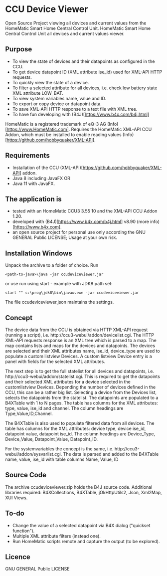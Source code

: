 # CCU Device Viewer
Open Source Project viewing all devices and current values from the HomeMatic Smart Home Central Control Unit.
HomeMatic Smart Home Central Control Unit all devices and current values viewer.

## Purpose
* To view the state of devices and their datapoints as configured in the CCU.
* To get device datapoint ID (XML attribute ise_id) used for XML-API HTTP requests.
* To quickly view the state of a device.
* To filter a selected attribute for all devices, i.e. check low battery state XML attribute LOW_BAT.
* To view system variables name, value and ID.
* To export or copy device or datapoint data.
* To save XML-API HTTP response to a text file with XML tree.
* To have fun developing with (B4J)[https://www.b4x.com/b4j.html]

HomeMatic is a registered trademark of eQ-3 AG (Info)[https://www.HomeMatic.com].
Requires the HomeMatic XML-API CCU Addon, which must be installed to enable reading values (Info)[https://github.com/hobbyquaker/XML-API].

## Requirements
* Installation of the CCU (XML-API)[https://github.com/hobbyquaker/XML-API] addon.
* Java 8 including JavaFX OR
* Java 11 with JavaFX.

## The application is 
* tested with an HomeMatic CCU3 3.55 10 and the XML-API CCU Addon 1.20.
* developed with (B4J)[https://www.b4x.com/b4j.html] v8.90 (more info)[https://www.b4x.com].
* an open source project for personal use only according the GNU GENERAL Public LICENSE; Usage at your own risk.

## Installation Windows
Unpack the archive to a folder of choice.
Run
```
<path-to-java>\java -jar ccudeviceviewer.jar
```
or use run using start - example with JDK8 path set:
```
start "" c:\prog\jdk8\bin\javaw.exe -jar ccudeviceviewer.jar
```

The file ccudeviceviewer.json maintains the settings.

## Concept
The device data from the CCU is obtained via HTTP XML-API request (running a script), i.e. http://ccu3-webui/addon/devicelist.cgi.
The HTTP XML-API requests response is an XML tree which is parsed to a map. The map contains lists and maps for the devices and datapoints.
The devices are selected and their XML attributes name, ise_id, device_type are used to populate a custom listview Devices.
A custom listview Device entry is a panel with fields for the selected XML attributes.

The next step is to get the full statelist for all devices and datapoints, i.e. http://ccu3-webui/addon/statelist.cgi.
This is required to get the datapoints and their selected XML attributes for a device selected in the customlistview Devices.
Depending the number of devices defined in the CCU, this can be a rather big list.
Selecting a device from the Devices list, selects the datapoints from the statelist.
The datapoints are populated to a B4XTable with 1 to N pages.
The table has columns for the XML attributes: type, value, ise_id and channel.
The column headings are Type,Value,ID,Channel.

The B4XTable is also used to populate filtered data from all devices.
The table has columns for the XML attributes: device type, device ise_id, datapoint value, datapoint ise_id.
The column headings are Device_Type, Device_Value, Datapoint_Value, Datapoint_ID.

For the systemvariables the concept is the same, i.e. http://ccu3-webui/addon/sysvarlist.cgi.
The data is parsed and added to the B4XTable name, value, ise_id with table columns Name, Value, ID

## Source Code
The archive ccudeviceviewer.zip holds the B4J source code.
Additional libraries required: B4XCollections, B4XTable, jOkHttpUtils2, Json, Xml2Map, XUI Views.

## To-do
* Change the value of a selected datapoint via B4X dialog ("quickset function").
* Multiple XML attribute filters (instead one).
* Run HomeMatic scripts remote and capture the output (to be explored).

## Licence
GNU GENERAL Public LICENSE
